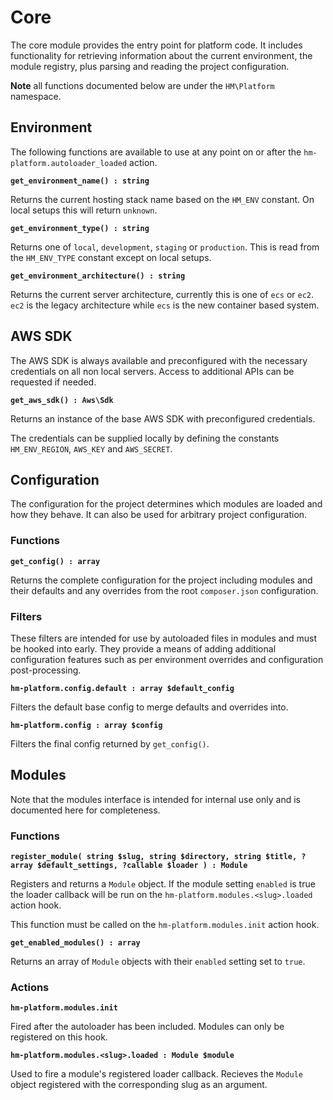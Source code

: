 # Core

The core module provides the entry point for platform code. It includes functionality for retrieving information about the current environment, the module registry, plus parsing and reading the project configuration.

**Note** all functions documented below are under the `HM\Platform` namespace.

## Environment

The following functions are available to use at any point on or after the `hm-platform.autoloader_loaded` action.

**`get_environment_name() : string`**

Returns the current hosting stack name based on the `HM_ENV` constant. On local setups this will return `unknown`.

**`get_environment_type() : string`**

Returns one of `local`, `development`, `staging` or `production`. This is read from the `HM_ENV_TYPE` constant except on local setups.

**`get_environment_architecture() : string`**

Returns the current server architecture, currently this is one of `ecs` or `ec2`. `ec2` is the legacy architecture while `ecs` is the new container based system.

## AWS SDK

The AWS SDK is always available and preconfigured with the necessary credentials on all non local servers. Access to additional APIs can be requested if needed.

**`get_aws_sdk() : Aws\Sdk`**

Returns an instance of the base AWS SDK with preconfigured credentials.

The credentials can be supplied locally by defining the constants `HM_ENV_REGION`, `AWS_KEY` and `AWS_SECRET`.

## Configuration

The configuration for the project determines which modules are loaded and how they behave. It can also be used for arbitrary project configuration.

### Functions

**`get_config() : array`**

Returns the complete configuration for the project including modules and their defaults and any overrides from the root `composer.json` configuration.

### Filters

These filters are intended for use by autoloaded files in modules and must be hooked into early. They provide a means of adding additional configuration features such as per environment overrides and configuration post-processing.

**`hm-platform.config.default : array $default_config`**

Filters the default base config to merge defaults and overrides into.

**`hm-platform.config : array $config`**

Filters the final config returned by `get_config()`.

## Modules

Note that the modules interface is intended for internal use only and is documented here for completeness.

### Functions

**`register_module( string $slug, string $directory, string $title, ?array $default_settings, ?callable $loader ) : Module`**

Registers and returns a `Module` object. If the module setting `enabled` is true the loader callback will be run on the `hm-platform.modules.<slug>.loaded` action hook.

This function must be called on the `hm-platform.modules.init` action hook.

**`get_enabled_modules() : array`**

Returns an array of `Module` objects with their `enabled` setting set to `true`.

### Actions

**`hm-platform.modules.init`**

Fired after the autoloader has been included. Modules can only be registered on this hook.

**`hm-platform.modules.<slug>.loaded : Module $module`**

Used to fire a module's registered loader callback. Recieves the `Module` object registered with the corresponding slug as an argument.
